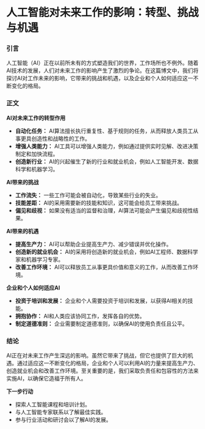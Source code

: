 # 人工智能对未来工作的影响：转型、挑战与机遇

### 引言

人工智能（AI）正在以前所未有的方式塑造我们的世界，工作场所也不例外。随着AI技术的发展，人们对未来工作的影响产生了激烈的争论。在这篇博文中，我们将探讨AI对工作未来的影响，它带来的挑战和机遇，以及企业和个人如何适应这一不断变化的格局。

### 正文

**AI对未来工作的转型作用**

* **自动化任务：** AI算法擅长执行重复性、基于规则的任务，从而释放人类员工从事更具创造性和战略性的工作。
* **增强人类能力：** AI工具可以增强人类能力，例如通过提供实时见解、改进决策制定和加快流程。
* **创造新行业：** AI的兴起催生了新的行业和就业机会，例如人工智能开发、数据科学和机器学习。

**AI带来的挑战**

* **工作流失：** 一些工作可能会被自动化，导致某些行业的失业。
* **技能差距：** AI的采用需要新的技能和知识，这可能会给员工带来挑战。
* **偏见和歧视：** 如果没有适当的监督和治理，AI算法可能会产生偏见和歧视性结果。

**AI带来的机遇**

* **提高生产力：** AI可以帮助企业提高生产力、减少错误并优化操作。
* **创造新的就业机会：** AI的采用将创造新的就业机会，例如AI工程师、数据科学家和机器学习专家。
* **改善工作环境：** AI可以释放员工从事更具价值和意义的工作，从而改善工作环境。

**企业和个人如何适应AI**

* **投资于培训和发展：** 企业和个人需要投资于培训和发展，以获得AI相关的技能。
* **拥抱协作：** AI和人类应该协同工作，发挥各自的优势。
* **制定道德准则：** 企业需要制定道德准则，以确保AI的使用负责任且公平。

### 结论

AI正在对未来工作产生深远的影响。虽然它带来了挑战，但它也提供了巨大的机遇。通过适应这一不断变化的格局，企业和个人可以利用AI的力量来提高生产力、创造就业机会和改善工作环境。至关重要的是，我们采取负责任和包容性的方法来实施AI，以确保它造福于所有人。

**下一步行动**

* 探索人工智能课程和培训计划。
* 与人工智能专家联系以了解最佳实践。
* 参与行业活动和研讨会以了解AI的发展。
